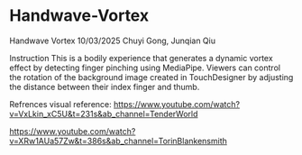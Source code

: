 # Handwave-Vortex

Handwave Vortex
10/03/2025
Chuyi Gong, Junqian Qiu

Instruction
This is a bodily experience that generates a dynamic vortex effect by detecting finger pinching using MediaPipe. Viewers can control the rotation of the background image created in TouchDesigner by adjusting the distance between their index finger and thumb.

Refrences
visual reference:
https://www.youtube.com/watch?v=VxLkin_xC5U&t=231s&ab_channel=TenderWorld

https://www.youtube.com/watch?v=XRw1AUa57Zw&t=386s&ab_channel=TorinBlankensmith
